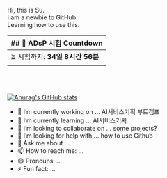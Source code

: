 Hi, this is Su. <br>
I am a newbie to GitHub. <br>
Learning how to use this.


| ## 📌 ADsP 시험 Countdown |  
|---------------------|
⏳ 시험까지: **34일 8시간 56분** |
<br> <br>

[![Anurag's GitHub stats](https://github-readme-stats.vercel.app/api?username=suuukkimm)](https://github.com/anuraghazra/github-readme-stats)


- 🔭 I’m currently working on ... AI서비스기획 부트캠프
- 🌱 I’m currently learning ... AI서비스기획
- 👯 I’m looking to collaborate on ... some projects?
- 🤔 I’m looking for help with ... how to use Github
- 💬 Ask me about ... 
- 📫 How to reach me: ... 
- 😄 Pronouns: ...
- ⚡ Fun fact: ...
